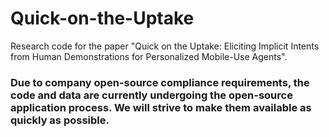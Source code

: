 # Quick-on-the-Uptake
Research code for the paper "Quick on the Uptake: Eliciting Implicit Intents from Human Demonstrations for Personalized Mobile-Use Agents".

### Due to company open-source compliance requirements, the code and data are currently undergoing the open-source application process. We will strive to make them available as quickly as possible.
